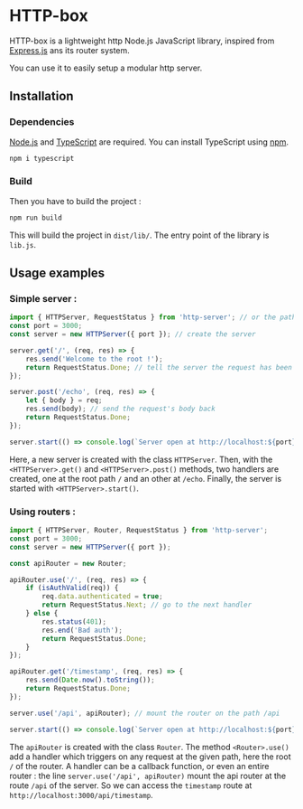# HTTP-box
HTTP-box is a lightweight http Node.js JavaScript library, inspired from [Express.js](https://expressjs.com) ans its router system.

You can use it to easily setup a modular http server.

## Installation
### Dependencies
[Node.js](https://nodejs.org) and [TypeScript](https://www.npmjs.com/package/typescript) are required. You can install TypeScript using [npm](https://npmjs.com).

```sh
npm i typescript
```

### Build
Then you have to build the project :

```sh
npm run build
```

This will build the project in `dist/lib/`. The entry point of the library is `lib.js`.

## Usage examples
### Simple server :

```js
import { HTTPServer, RequestStatus } from 'http-server'; // or the path to lib/lib.js
const port = 3000;
const server = new HTTPServer({ port }); // create the server

server.get('/', (req, res) => {
    res.send('Welcome to the root !');
    return RequestStatus.Done; // tell the server the request has been handled
});

server.post('/echo', (req, res) => {
    let { body } = req;
    res.send(body); // send the request's body back
    return RequestStatus.Done;
});

server.start(() => console.log(`Server open at http://localhost:${port}`));
```

Here, a new server is created with the class `HTTPServer`. Then, with the `<HTTPServer>.get()` and `<HTTPServer>.post()` methods, two handlers are created, one at the root path `/` and an other at `/echo`. Finally, the server is started with `<HTTPServer>.start()`.

### Using routers :

```js
import { HTTPServer, Router, RequestStatus } from 'http-server';
const port = 3000;
const server = new HTTPServer({ port });

const apiRouter = new Router;

apiRouter.use('/', (req, res) => {
    if (isAuthValid(req)) {
        req.data.authenticated = true;
        return RequestStatus.Next; // go to the next handler
    } else {
        res.status(401);
        res.end('Bad auth');
        return RequestStatus.Done;
    }
});

apiRouter.get('/timestamp', (req, res) => {
    res.send(Date.now().toString());
    return RequestStatus.Done;
});

server.use('/api', apiRouter); // mount the router on the path /api

server.start(() => console.log(`Server open at http://localhost:${port}`));
```

The `apiRouter` is created with the class `Router`. The method `<Router>.use()` add a handler which triggers on any request at the given path, here the root `/` of the router. A handler can be a callback function, or even an entire router : the line `server.use('/api', apiRouter)` mount the api router at the route `/api` of the server. So we can access the `timestamp` route at `http://localhost:3000/api/timestamp`.